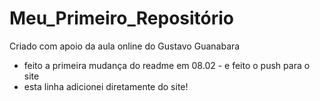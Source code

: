 # Meu_Primeiro_Repositório
 Criado com apoio da aula online do Gustavo Guanabara
- feito a primeira mudança do readme em 08.02 - e feito o push para o site
- esta linha adicionei diretamente do site!

